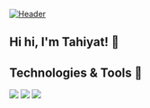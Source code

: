 [![Header](https://cdn.discordapp.com/attachments/637830795272388608/1249920085737472043/Untitled_Artwork.png?ex=66690e4a&is=6667bcca&hm=691635f9c9522c80920532e836806490daaf847cfcc1ea742701919d4f04bbe9& "Header")](https://some-url.dev/)

## Hi hi, I'm Tahiyat! 👋


<!-- Icons -->
## Technologies & Tools 🔧

![](https://img.shields.io/badge/Code-Python-informational?style=flat&logo=<Python>&logoColor=white&color=2bbc8a)
![](https://img.shields.io/badge/Code-Java-informational?style=flat&logo=<Python>&logoColor=white&color=2bbc8a)
![](https://img.shields.io/badge/Code-R-informational?style=flat&logo=<Python>&logoColor=white&color=2bbc8a)
<!--
**ThytMhmd/ThytMhmd** is a ✨ _special_ ✨ repository because its `README.md` (this file) appears on your GitHub profile.

Here are some ideas to get you started:

- 🔭 I’m currently working on ...
- 🌱 I’m currently learning ...
- 👯 I’m looking to collaborate on ...
- 🤔 I’m looking for help with ...
- 💬 Ask me about ...
- 📫 How to reach me: ...
- 😄 Pronouns: ...
- ⚡ Fun fact: ...
-->
